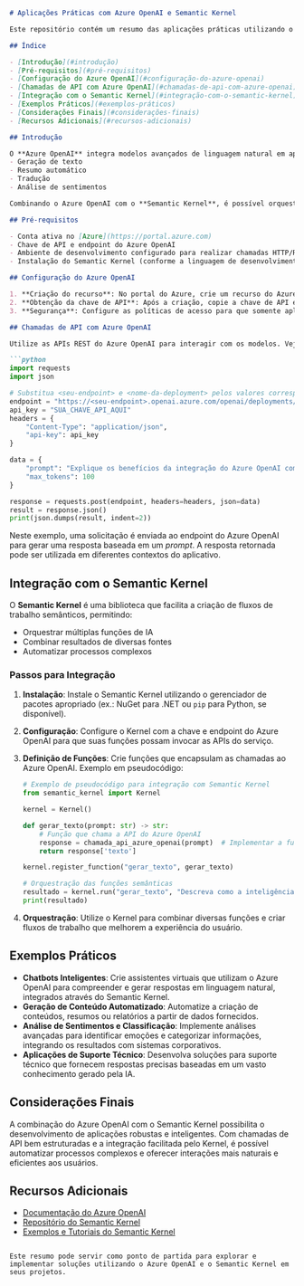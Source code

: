 ```markdown
# Aplicações Práticas com Azure OpenAI e Semantic Kernel

Este repositório contém um resumo das aplicações práticas utilizando o Azure OpenAI, com exemplos de chamadas de API e integração com o Semantic Kernel para criar soluções inteligentes e escaláveis.

## Índice

- [Introdução](#introdução)
- [Pré-requisitos](#pré-requisitos)
- [Configuração do Azure OpenAI](#configuração-do-azure-openai)
- [Chamadas de API com Azure OpenAI](#chamadas-de-api-com-azure-openai)
- [Integração com o Semantic Kernel](#integração-com-o-semantic-kernel)
- [Exemplos Práticos](#exemplos-práticos)
- [Considerações Finais](#considerações-finais)
- [Recursos Adicionais](#recursos-adicionais)

## Introdução

O **Azure OpenAI** integra modelos avançados de linguagem natural em aplicativos, possibilitando funcionalidades como:
- Geração de texto
- Resumo automático
- Tradução
- Análise de sentimentos

Combinando o Azure OpenAI com o **Semantic Kernel**, é possível orquestrar funções semânticas, permitindo a criação de fluxos de trabalho que integram múltiplos serviços e aprimoram a inteligência dos sistemas.

## Pré-requisitos

- Conta ativa no [Azure](https://portal.azure.com)
- Chave de API e endpoint do Azure OpenAI
- Ambiente de desenvolvimento configurado para realizar chamadas HTTP/REST (ex.: Postman, cURL ou bibliotecas como `requests` para Python)
- Instalação do Semantic Kernel (conforme a linguagem de desenvolvimento, ex.: .NET via NuGet ou pacotes Python)

## Configuração do Azure OpenAI

1. **Criação do recurso**: No portal do Azure, crie um recurso do Azure OpenAI.
2. **Obtenção da chave de API**: Após a criação, copie a chave de API e o endpoint fornecido.
3. **Segurança**: Configure as políticas de acesso para que somente aplicações autorizadas possam utilizar o serviço.

## Chamadas de API com Azure OpenAI

Utilize as APIs REST do Azure OpenAI para interagir com os modelos. Veja um exemplo em Python:

```python
import requests
import json

# Substitua <seu-endpoint> e <nome-da-deployment> pelos valores correspondentes
endpoint = "https://<seu-endpoint>.openai.azure.com/openai/deployments/<nome-da-deployment>/completions?api-version=2022-12-01"
api_key = "SUA_CHAVE_API_AQUI"
headers = {
    "Content-Type": "application/json",
    "api-key": api_key
}

data = {
    "prompt": "Explique os benefícios da integração do Azure OpenAI com o Semantic Kernel.",
    "max_tokens": 100
}

response = requests.post(endpoint, headers=headers, json=data)
result = response.json()
print(json.dumps(result, indent=2))
```

Neste exemplo, uma solicitação é enviada ao endpoint do Azure OpenAI para gerar uma resposta baseada em um *prompt*. A resposta retornada pode ser utilizada em diferentes contextos do aplicativo.

## Integração com o Semantic Kernel

O **Semantic Kernel** é uma biblioteca que facilita a criação de fluxos de trabalho semânticos, permitindo:
- Orquestrar múltiplas funções de IA
- Combinar resultados de diversas fontes
- Automatizar processos complexos

### Passos para Integração

1. **Instalação**: Instale o Semantic Kernel utilizando o gerenciador de pacotes apropriado (ex.: NuGet para .NET ou `pip` para Python, se disponível).

2. **Configuração**: Configure o Kernel com a chave e endpoint do Azure OpenAI para que suas funções possam invocar as APIs do serviço.

3. **Definição de Funções**: Crie funções que encapsulam as chamadas ao Azure OpenAI. Exemplo em pseudocódigo:

    ```python
    # Exemplo de pseudocódigo para integração com Semantic Kernel
    from semantic_kernel import Kernel

    kernel = Kernel()

    def gerar_texto(prompt: str) -> str:
        # Função que chama a API do Azure OpenAI
        response = chamada_api_azure_openai(prompt)  # Implementar a função de chamada à API
        return response['texto']

    kernel.register_function("gerar_texto", gerar_texto)

    # Orquestração das funções semânticas
    resultado = kernel.run("gerar_texto", "Descreva como a inteligência artificial está transformando os negócios.")
    print(resultado)
    ```

4. **Orquestração**: Utilize o Kernel para combinar diversas funções e criar fluxos de trabalho que melhorem a experiência do usuário.

## Exemplos Práticos

- **Chatbots Inteligentes**: Crie assistentes virtuais que utilizam o Azure OpenAI para compreender e gerar respostas em linguagem natural, integrados através do Semantic Kernel.
- **Geração de Conteúdo Automatizado**: Automatize a criação de conteúdos, resumos ou relatórios a partir de dados fornecidos.
- **Análise de Sentimentos e Classificação**: Implemente análises avançadas para identificar emoções e categorizar informações, integrando os resultados com sistemas corporativos.
- **Aplicações de Suporte Técnico**: Desenvolva soluções para suporte técnico que fornecem respostas precisas baseadas em um vasto conhecimento gerado pela IA.

## Considerações Finais

A combinação do Azure OpenAI com o Semantic Kernel possibilita o desenvolvimento de aplicações robustas e inteligentes. Com chamadas de API bem estruturadas e a integração facilitada pelo Kernel, é possível automatizar processos complexos e oferecer interações mais naturais e eficientes aos usuários.

## Recursos Adicionais

- [Documentação do Azure OpenAI](https://learn.microsoft.com/azure/cognitive-services/openai/)
- [Repositório do Semantic Kernel](https://github.com/microsoft/semantic-kernel)
- [Exemplos e Tutoriais do Semantic Kernel](https://github.com/microsoft/semantic-kernel/tree/main/samples)
```

Este resumo pode servir como ponto de partida para explorar e implementar soluções utilizando o Azure OpenAI e o Semantic Kernel em seus projetos.
